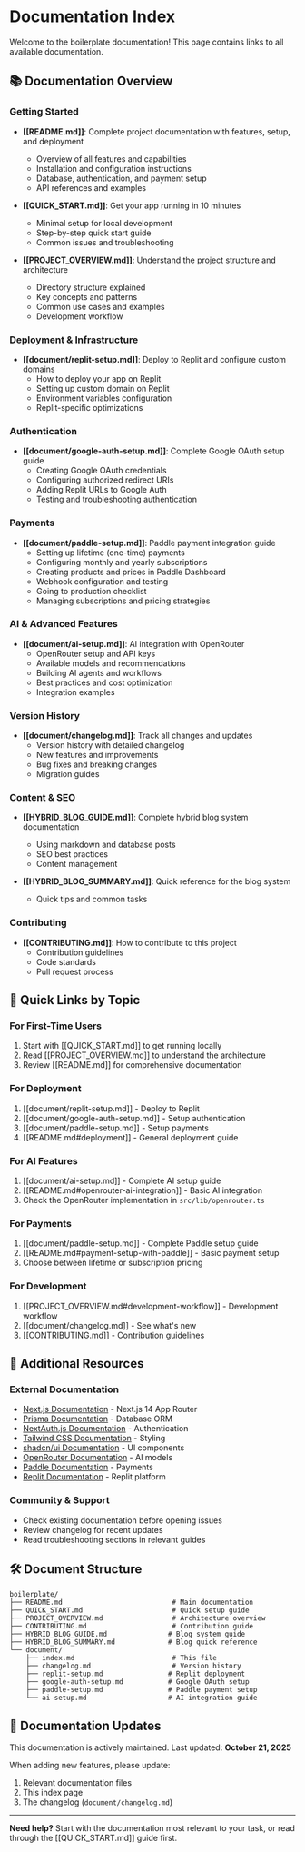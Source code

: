 # Documentation Index

Welcome to the boilerplate documentation! This page contains links to all available documentation.

## 📚 Documentation Overview

### Getting Started
- **[[README.md]]**: Complete project documentation with features, setup, and deployment
  - Overview of all features and capabilities
  - Installation and configuration instructions
  - Database, authentication, and payment setup
  - API references and examples

- **[[QUICK_START.md]]**: Get your app running in 10 minutes
  - Minimal setup for local development
  - Step-by-step quick start guide
  - Common issues and troubleshooting

- **[[PROJECT_OVERVIEW.md]]**: Understand the project structure and architecture
  - Directory structure explained
  - Key concepts and patterns
  - Common use cases and examples
  - Development workflow

### Deployment & Infrastructure
- **[[document/replit-setup.md]]**: Deploy to Replit and configure custom domains
  - How to deploy your app on Replit
  - Setting up custom domain on Replit
  - Environment variables configuration
  - Replit-specific optimizations

### Authentication
- **[[document/google-auth-setup.md]]**: Complete Google OAuth setup guide
  - Creating Google OAuth credentials
  - Configuring authorized redirect URIs
  - Adding Replit URLs to Google Auth
  - Testing and troubleshooting authentication

### Payments
- **[[document/paddle-setup.md]]**: Paddle payment integration guide
  - Setting up lifetime (one-time) payments
  - Configuring monthly and yearly subscriptions
  - Creating products and prices in Paddle Dashboard
  - Webhook configuration and testing
  - Going to production checklist
  - Managing subscriptions and pricing strategies

### AI & Advanced Features
- **[[document/ai-setup.md]]**: AI integration with OpenRouter
  - OpenRouter setup and API keys
  - Available models and recommendations
  - Building AI agents and workflows
  - Best practices and cost optimization
  - Integration examples

### Version History
- **[[document/changelog.md]]**: Track all changes and updates
  - Version history with detailed changelog
  - New features and improvements
  - Bug fixes and breaking changes
  - Migration guides

### Content & SEO
- **[[HYBRID_BLOG_GUIDE.md]]**: Complete hybrid blog system documentation
  - Using markdown and database posts
  - SEO best practices
  - Content management

- **[[HYBRID_BLOG_SUMMARY.md]]**: Quick reference for the blog system
  - Quick tips and common tasks

### Contributing
- **[[CONTRIBUTING.md]]**: How to contribute to this project
  - Contribution guidelines
  - Code standards
  - Pull request process

## 🚀 Quick Links by Topic

### For First-Time Users
1. Start with [[QUICK_START.md]] to get running locally
2. Read [[PROJECT_OVERVIEW.md]] to understand the architecture
3. Review [[README.md]] for comprehensive documentation

### For Deployment
1. [[document/replit-setup.md]] - Deploy to Replit
2. [[document/google-auth-setup.md]] - Setup authentication
3. [[document/paddle-setup.md]] - Setup payments
4. [[README.md#deployment]] - General deployment guide

### For AI Features
1. [[document/ai-setup.md]] - Complete AI setup guide
2. [[README.md#openrouter-ai-integration]] - Basic AI integration
3. Check the OpenRouter implementation in `src/lib/openrouter.ts`

### For Payments
1. [[document/paddle-setup.md]] - Complete Paddle setup guide
2. [[README.md#payment-setup-with-paddle]] - Basic payment setup
3. Choose between lifetime or subscription pricing

### For Development
1. [[PROJECT_OVERVIEW.md#development-workflow]] - Development workflow
2. [[document/changelog.md]] - See what's new
3. [[CONTRIBUTING.md]] - Contribution guidelines

## 📖 Additional Resources

### External Documentation
- [Next.js Documentation](https://nextjs.org/docs) - Next.js 14 App Router
- [Prisma Documentation](https://www.prisma.io/docs) - Database ORM
- [NextAuth.js Documentation](https://next-auth.js.org) - Authentication
- [Tailwind CSS Documentation](https://tailwindcss.com/docs) - Styling
- [shadcn/ui Documentation](https://ui.shadcn.com) - UI components
- [OpenRouter Documentation](https://openrouter.ai/docs) - AI models
- [Paddle Documentation](https://developer.paddle.com) - Payments
- [Replit Documentation](https://docs.replit.com) - Replit platform

### Community & Support
- Check existing documentation before opening issues
- Review changelog for recent updates
- Read troubleshooting sections in relevant guides

## 🛠️ Document Structure

```
boilerplate/
├── README.md                           # Main documentation
├── QUICK_START.md                      # Quick setup guide
├── PROJECT_OVERVIEW.md                 # Architecture overview
├── CONTRIBUTING.md                     # Contribution guide
├── HYBRID_BLOG_GUIDE.md               # Blog system guide
├── HYBRID_BLOG_SUMMARY.md             # Blog quick reference
└── document/
    ├── index.md                        # This file
    ├── changelog.md                    # Version history
    ├── replit-setup.md                # Replit deployment
    ├── google-auth-setup.md           # Google OAuth setup
    ├── paddle-setup.md                # Paddle payment setup
    └── ai-setup.md                    # AI integration guide
```

## 📝 Documentation Updates

This documentation is actively maintained. Last updated: **October 21, 2025**

When adding new features, please update:
1. Relevant documentation files
2. This index page
3. The changelog (`document/changelog.md`)

---

**Need help?** Start with the documentation most relevant to your task, or read through the [[QUICK_START.md]] guide first.

